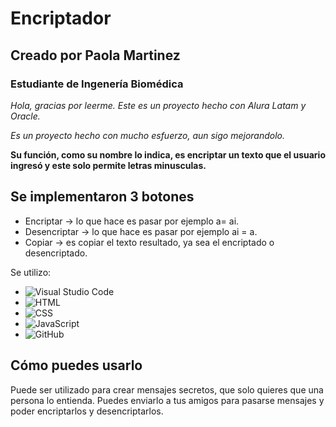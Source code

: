 # Encriptador
## Creado por Paola Martinez
### Estudiante de Ingenería Biomédica
_Hola, gracias por leerme. Este es un proyecto hecho con Alura Latam y Oracle._

_Es un proyecto hecho con mucho esfuerzo, aun sigo mejorandolo._

**Su función, como su nombre lo indica, es encriptar un texto que el usuario ingresó y este solo permite letras minusculas.**

## Se implementaron 3 botones
* Encriptar -> lo que hace es pasar por ejemplo a= ai.
* Desencriptar -> lo que hace es pasar por ejemplo ai = a.
* Copiar -> es copiar el texto resultado, ya sea el encriptado o desencriptado.

Se utilizo:
- ![Visual Studio Code](https://custom-icon-badges.demolab.com/badge/Visual%20Studio%20Code-0078d7.svg?logo=vsc&logoColor=white)
- ![HTML](https://img.shields.io/badge/HTML-%23E34F26.svg?logo=html5&logoColor=white)
- ![CSS](https://img.shields.io/badge/CSS-1572B6?logo=css3&logoColor=fff)
- ![JavaScript](https://img.shields.io/badge/JavaScript-F7DF1E?logo=javascript&logoColor=000)
- ![GitHub](https://img.shields.io/badge/GitHub-%23121011.svg?logo=github&logoColor=white)

## Cómo puedes usarlo
Puede ser utilizado para crear mensajes secretos, que solo quieres que una persona lo entienda.
Puedes enviarlo a tus amigos para pasarse mensajes y poder encriptarlos y desencriptarlos.
